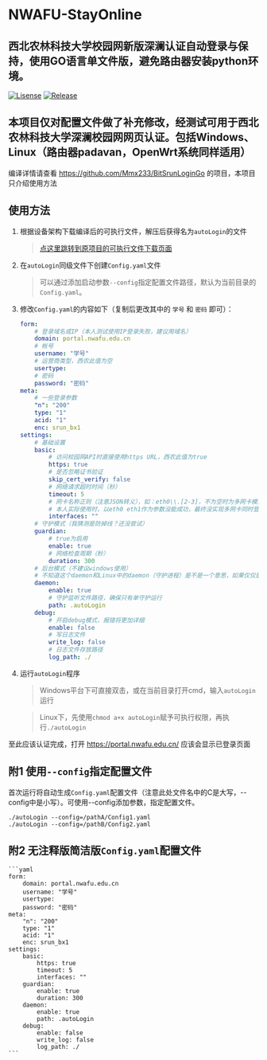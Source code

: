 # NWAFU-StayOnline
## 西北农林科技大学校园网新版深澜认证自动登录与保持，使用GO语言单文件版，避免路由器安装python环境。

[![Lisense](https://img.shields.io/github/license/Mmx233/BitSrunLoginGo)](https://github.com/Mmx233/BitSrunLoginGo/blob/main/LICENSE)
[![Release](https://img.shields.io/github/v/release/Mmx233/BitSrunLoginGo?color=blueviolet&include_prereleases)](https://github.com/Mmx233/BitSrunLoginGo/releases)
## 本项目仅对配置文件做了补充修改，经测试可用于西北农林科技大学深澜校园网网页认证。包括Windows、Linux（路由器padavan，OpenWrt系统同样适用）
编译详情请查看 https://github.com/Mmx233/BitSrunLoginGo 的项目，本项目只介绍使用方法

## 使用方法
1. 根据设备架构下载编译后的可执行文件，解压后获得名为`autoLogin`的文件
   > [点这里跳转到原项目的可执行文件下载页面](https://github.com/Mmx233/BitSrunLoginGo/releases)
2. 在`autoLogin`同级文件下创建`Config.yaml`文件
    > 可以通过添加启动参数`--config`指定配置文件路径，默认为当前目录的`Config.yaml`。
3. 修改`Config.yaml`的内容如下（复制后更改其中的 `学号` 和 `密码` 即可）：
    ```yaml
    form:
        # 登录域名或IP（本人测试使用IP登录失败，建议用域名）
        domain: portal.nwafu.edu.cn
        # 帐号
        username: "学号"
        # 运营商类型，西农此值为空
        usertype:
        # 密码
        password: "密码"
    meta:
        # 一些登录参数
        "n": "200"
        type: "1"
        acid: "1"
        enc: srun_bx1
    settings:
        # 基础设置
        basic:
            # 访问校园网API时直接使用https URL，西农此值为true
            https: true
            # 是否忽略证书验证
            skip_cert_verify: false
            # 网络请求超时时间（秒）
            timeout: 5
            # 网卡名称正则（注意JSON转义），如：eth0\\.[2-3]，不为空时为多网卡模式
            # 本人实际使用时，以eth0 eth1作为参数没能成功，最终没实现多网卡同时登录
            interfaces: ""
        # 守护模式（我猜测是防掉线？还没尝试）
        guardian:
            # true为启用
            enable: true
            # 网络检查周期（秒）
            duration: 300
        # 后台模式（不建议windows使用）
        # 不知道这个daemon和Linux中的daemon（守护进程）是不是一个意思，如果仅仅是需要后台运行的话，在运行命令前加上nohup同样可以实现
        daemon:
            enable: true
            # 守护监听文件路径，确保只有单守护运行
            path: .autoLogin
        debug:
            # 开启debug模式，报错将更加详细
            enable: false
            # 写日志文件
            write_log: false
            # 日志文件存放路径
            log_path: ./
    ```
4. 运行`autoLogin`程序
   > Windows平台下可直接双击，或在当前目录打开cmd，输入```autoLogin```运行

   > Linux下，先使用```chmod a+x autoLogin```赋予可执行权限，再执行```./autoLogin```

至此应该认证完成，打开 https://portal.nwafu.edu.cn/ 应该会显示已登录页面

## 附1 使用`--config`指定配置文件
首次运行将自动生成`Config.yaml`配置文件（注意此处文件名中的C是大写，--config中是小写）。可使用--config添加参数，指定配置文件。
```shell
./autoLogin --config=/pathA/Config1.yaml
./autoLogin --config=/pathB/Config2.yaml
```
## 附2 无注释版简洁版`Config.yaml`配置文件
    ```yaml
    form:
        domain: portal.nwafu.edu.cn
        username: "学号"
        usertype:
        password: "密码"
    meta:
        "n": "200"
        type: "1"
        acid: "1"
        enc: srun_bx1
    settings:
        basic:
            https: true
            timeout: 5
            interfaces: ""
        guardian:
            enable: true
            duration: 300
        daemon:
            enable: true
            path: .autoLogin
        debug:
            enable: false
            write_log: false
            log_path: ./
    ```
